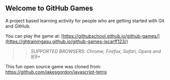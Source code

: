 ## Welcome to GitHub Games

A project based learning activity for people who are getting started with Git and GitHub.

You can play the game at: [https://githubschool.github.io/github-games/](https://ghtrainingasu.github.io/github-games-iscarff123/)

>> _*SUPPORTED BROWSERS*: Chrome, Firefox, Safari, Opera and IE9+_

This fun open source game was cloned from: https://github.com/jakesgordon/javascript-tetris
